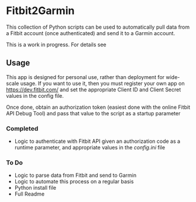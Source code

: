 # Fitbit2Garmin
This collection of Python scripts can be used to automatically pull data from a Fitbit account (once authenticated) and send it to a Garmin account.

This is a work in progress. For details see

## Usage
This app is designed for personal use, rather than deployment for wide-scale usage. If you want to use it, then you must register your own app on https://dev.fitbit.com/ and set the appropriate Client ID and Client Secret values in the config file.

Once done, obtain an authorization token (easiest done with the online Fitbit API Debug Tool) and pass that value to the script as a startup parameter

### Completed
* Logic to authenticate with Fitbit API given an authorization code as a runtime parameter, and appropriate values in the _config.ini_ file

### To Do
* Logic to parse data from Fitbit and send to Garmin
* Logic to automate this process on a regular basis
* Python install file
* Full Readme